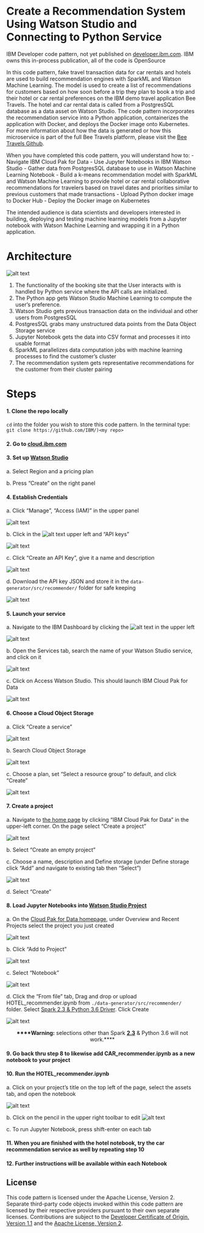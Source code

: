# Create a Recommendation System Using Watson Studio and Connecting to Python Service
IBM Developer code pattern, not yet published on [developer.ibm.com](https://developer.ibm.com/). IBM owns this in-process publication, all of the code is OpenSource

In this code pattern, fake travel transaction data for car rentals and hotels are used to build recommendation engines with SparkML and Watson Machine Learning. The model is used to create a list of recommendations for customers based on how soon before a trip they plan to book a trip and their hotel or car rental preferences on the IBM demo travel application Bee Travels. The hotel and car rental data is called from a PostgresSQL database as a data asset on Watson Studio. The code pattern incorporates the recommendation service into a Python application, containerizes the application with Docker, and deploys the Docker image onto Kubernetes. For more information about how the data is generated or how this microservice is part of the full Bee Travels platform, please visit the [Bee Travels Github](https://github.com/bee-travels/). 

When you have completed this code pattern, you will understand how to:
    - Navigate IBM Cloud Pak for Data
    - Use Jupyter Notebooks in IBM Watson Studio
    - Gather data from PostgresSQL database to use in Watson Machine Learning Notebook
    - Build a k-means recommendation model with SparkML and Watson Machine Learning to provide hotel or car rental collaborative recommendations for travelers based on travel dates and priorities similar to previous customers that made transactions
    - Upload Python docker image to Docker Hub
    - Deploy the Docker image on Kubernetes
    
The intended audience is data scientists and developers interested in building, deploying and testing machine learning models from a Jupyter notebook with Watson Machine Learning and wrapping it in a Python application.

# Architecture
![alt text](https://github.com/mhrosen/recommendation-code-pattern/blob/master/Images-for-ReadMe/Image1.jpeg)

1. The functionality of the booking site that the User interacts with is handled by Python service where the API calls are initialized.
2. The Python app gets Watson Studio Machine Learning to compute the user’s preference.
3. Watson Studio gets previous transaction data on the individual and other users from PostgresSQL
4. PostgresSQL grabs many unstructured data points from the Data Object Storage service
5. Jupyter Notebook gets the data into CSV format and processes it into usable format
6. SparkML parallelizes data computation jobs with machine learning processes to find the customer’s cluster
7. The recommendation system gets representative recommendations for the customer from their cluster pairing

# Steps
 #### 1. Clone the repo locally
`cd` into the folder you wish to store this code pattern. In the terminal type:
        ```git clone https://github.com/IBM/)<my repo> ```
        
 #### 2. Go to [cloud.ibm.com](cloud.ibm.com)
 
 #### 3. Set up [Watson Studio](https://cloud.ibm.com/catalog/services/watson-studio)
 
   a. Select Region and a pricing plan
   
   
   b. Press “Create” on the right panel
   
 #### 4. Establish Credentials
 
   a. Click “Manage”, “Access (IAM)” in the upper panel
   
   ![alt text](https://github.com/mhrosen/recommendation-code-pattern/blob/master/Images-for-ReadMe/Image2.jpeg)
   

   b. Click in the ![alt text](https://github.com/mhrosen/recommendation-code-pattern/blob/master/Images-for-ReadMe/Image%208-2-20%20at%2011.05%20PM.jpeg) upper left and “API keys”
   
![alt text](https://github.com/mhrosen/recommendation-code-pattern/blob/master/Images-for-ReadMe/Image4.jpeg)

   
   c. Click “Create an API Key”, give it a name and description
   
![alt text](https://github.com/mhrosen/recommendation-code-pattern/blob/master/Images-for-ReadMe/Image5.jpeg)

    
   d. Download the API key JSON and store it in the ```data-generator/src/recommender/``` folder for safe keeping
   
![alt text](https://github.com/mhrosen/recommendation-code-pattern/blob/master/Images-for-ReadMe/Image6.jpeg)


 #### 5. Launch your service
 
   a. Navigate to the IBM Dashboard by clicking the ![alt text](https://github.com/mhrosen/recommendation-code-pattern/blob/master/Images-for-ReadMe/Image%208-2-20%20at%2011.05%20PM.jpeg) in the upper left

![alt text](https://github.com/mhrosen/recommendation-code-pattern/blob/master/Images-for-ReadMe/Image7.jpeg)


  b. Open the Services tab, search the name of your Watson Studio service, and click on it
  
![alt text](https://github.com/mhrosen/recommendation-code-pattern/blob/master/Images-for-ReadMe/Image8.jpeg)

  
  
  c. Click on Access Watson Studio. This should launch IBM Cloud Pak for Data
  
![alt text](https://github.com/mhrosen/recommendation-code-pattern/blob/master/Images-for-ReadMe/Image9.jpeg)


#### 6. Choose a Cloud Object Storage 

  a. Click “Create a service”
  
![alt text](https://github.com/mhrosen/recommendation-code-pattern/blob/master/Images-for-ReadMe/Image10.jpeg)

  
  b. Search Cloud Object Storage
  
![alt text](https://github.com/mhrosen/recommendation-code-pattern/blob/master/Images-for-ReadMe/Image11.jpeg)

  
  c. Choose a plan, set “Select a resource group” to default, and click “Create”
  
  ![alt text](https://github.com/mhrosen/recommendation-code-pattern/blob/master/Images-for-ReadMe/Image13.jpeg)
  

#### 7. Create a project

  a. Navigate to [the home page](https://dataplatform.cloud.ibm.com/home2?context=cpdaas) by clicking “IBM Cloud Pak for Data” in the upper-left corner. On the page select “Create a project”
  
![alt text](https://github.com/mhrosen/recommendation-code-pattern/blob/master/Images-for-ReadMe/Image14.jpeg)

  
  b. Select “Create an empty project”
  

  
  c. Choose a name, description and Define storage
 (under Define storage click “Add” and navigate to existing tab then “Select”)
 
![alt text](https://github.com/mhrosen/recommendation-code-pattern/blob/master/Images-for-ReadMe/Image15.jpeg)


  d. Select “Create”
  

#### 8. Load Jupyter Notebooks into [Watson Studio Project](https://cloud.ibm.com/catalog/services/watson-studio)

  a. On the [Cloud Pak for Data homepage](https://dataplatform.cloud.ibm.com/home2?context=cpdaas), under Overview and Recent Projects select the project you just created
  
![alt text](https://github.com/mhrosen/recommendation-code-pattern/blob/master/Images-for-ReadMe/Image16.jpeg)



  b. Click “Add to Project”
  
![alt text](https://github.com/mhrosen/recommendation-code-pattern/blob/master/Images-for-ReadMe/Image17.jpeg)



  c. Select “Notebook”
  
![alt text](https://github.com/mhrosen/recommendation-code-pattern/blob/master/Images-for-ReadMe/Image18.jpeg)


  d. Click the “From file” tab, Drag and drop or upload HOTEL_recommender.ipynb from 
  ```./data-generator/src/recommender/``` folder. Select <ins>Spark 2.3 & Python 3.6 Driver</ins>. Click Create


![alt text](https://github.com/mhrosen/recommendation-code-pattern/blob/master/Images-for-ReadMe/Image19.jpeg)

<center><p><b>****Warning:</b>  selections other than Spark <ins><b>2.3</b></ins> & Python 3.6 will not work.****</p></center>


#### 9. Go back thru step 8 to likewise add CAR_recommender.ipynb as a new notebook to your project


#### 10. Run the HOTEL_recommender.ipynb

  a. Click on your project’s title on the top left of the page, select the assets tab, and open the notebook
  
![alt text](https://github.com/mhrosen/recommendation-code-pattern/blob/master/Images-for-ReadMe/Image20.jpeg)



  b. Click on the pencil in the upper right toolbar to edit
![alt text](https://github.com/mhrosen/recommendation-code-pattern/blob/master/Images-for-ReadMe/Image21.jpeg)

  



  c. To run Jupyter Notebook, press shift-enter on each tab
  
  
  #### 11. When you are finished with the hotel notebook, try the car recommendation service as well by repeating step 10
  
  
  #### 12. Further instructions will be available within each Notebook
  
  
  ## License
  
  This code pattern is licensed under the Apache License, Version 2. Separate third-party code objects invoked within this code pattern are licensed by their respective providers pursuant to their own separate licenses. Contributions are subject to the [Developer Certificate of Origin, Version 1.1](https://developercertificate.org/) and the [Apache License, Version 2](https://www.apache.org/licenses/LICENSE-2.0.txt).
